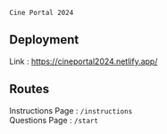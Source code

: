 ``Cine Portal 2024``

## Deployment

Link : https://cineportal2024.netlify.app/

## Routes

Instructions Page : ``/instructions``
<br/>
Questions Page : ``/start``
